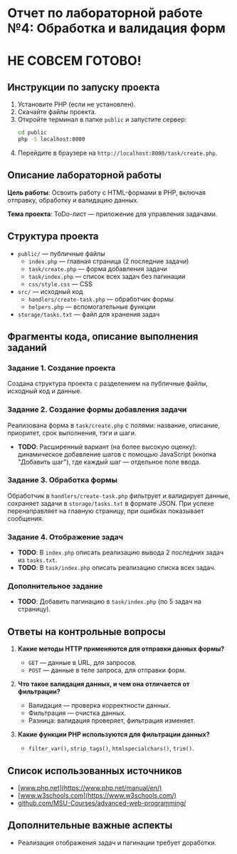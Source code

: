 # Отчет по лабораторной работе №4: Обработка и валидация форм

# НЕ СОВСЕМ ГОТОВО!

## Инструкции по запуску проекта

1. Установите PHP (если не установлен).
2. Скачайте файлы проекта.
3. Откройте терминал в папке `public` и запустите сервер:
   ```sh
   cd public
   php -S localhost:8000
   ```
4. Перейдите в браузере на `http://localhost:8000/task/create.php`.

## Описание лабораторной работы

**Цель работы**: Освоить работу с HTML-формами в PHP, включая отправку, обработку и валидацию данных.

**Тема проекта**: ToDo-лист — приложение для управления задачами.

## Структура проекта
- `public/` — публичные файлы
  - `index.php` — главная страница (2 последние задачи)
  - `task/create.php` — форма добавления задачи
  - `task/index.php` — список всех задач без пагинации
  - `css/style.css` — CSS
- `src/` — исходный код
  - `handlers/create-task.php` — обработчик формы
  - `helpers.php` — вспомогательные функции
- `storage/tasks.txt` — файл для хранения задач

## Фрагменты кода, описание выполнения заданий

### Задание 1. Создание проекта
Создана структура проекта с разделением на публичные файлы, исходный код и данные.

### Задание 2. Создание формы добавления задачи
Реализована форма в `task/create.php` с полями: название, описание, приоритет, срок выполнения, тэги и шаги.

- **TODO**: Расширенный вариант (на более высокую оценку): динамическое добавление шагов с помощью JavaScript (кнопка "Добавить шаг"), где каждый шаг — отдельное поле ввода.

### Задание 3. Обработка формы
Обработчик в `handlers/create-task.php` фильтрует и валидирует данные, сохраняет задачи в `storage/tasks.txt` в формате JSON. При успехе перенаправляет на главную страницу, при ошибках показывает сообщения.

### Задание 4. Отображение задач
- **TODO**: В `index.php` описать реализацию вывода 2 последних задач из `tasks.txt`.
- **TODO**: В `task/index.php` описать реализацию списка всех задач.

### Дополнительное задание
- **TODO**: Добавить пагинацию в `task/index.php` (по 5 задач на страницу).

## Ответы на контрольные вопросы

1. **Какие методы HTTP применяются для отправки данных формы?**  
   - `GET` — данные в URL, для запросов.  
   - `POST` — данные в теле запроса, для отправки форм.

2. **Что такое валидация данных, и чем она отличается от фильтрации?**  
   - Валидация — проверка корректности данных.  
   - Фильтрация — очистка данных.  
   - Разница: валидация проверяет, фильтрация изменяет.

3. **Какие функции PHP используются для фильтрации данных?**  
   - `filter_var()`, `strip_tags()`, `htmlspecialchars()`, `trim()`.

## Список использованных источников
- [www.php.net](https://www.php.net/manual/en/)  
- [www.w3schools.com](https://www.w3schools.com/)  
- [github.com/MSU-Courses/advanced-web-programming/](https://github.com/MSU-Courses/advanced-web-programming/)

## Дополнительные важные аспекты
- Реализация отображения задач и пагинации требует доработки.

